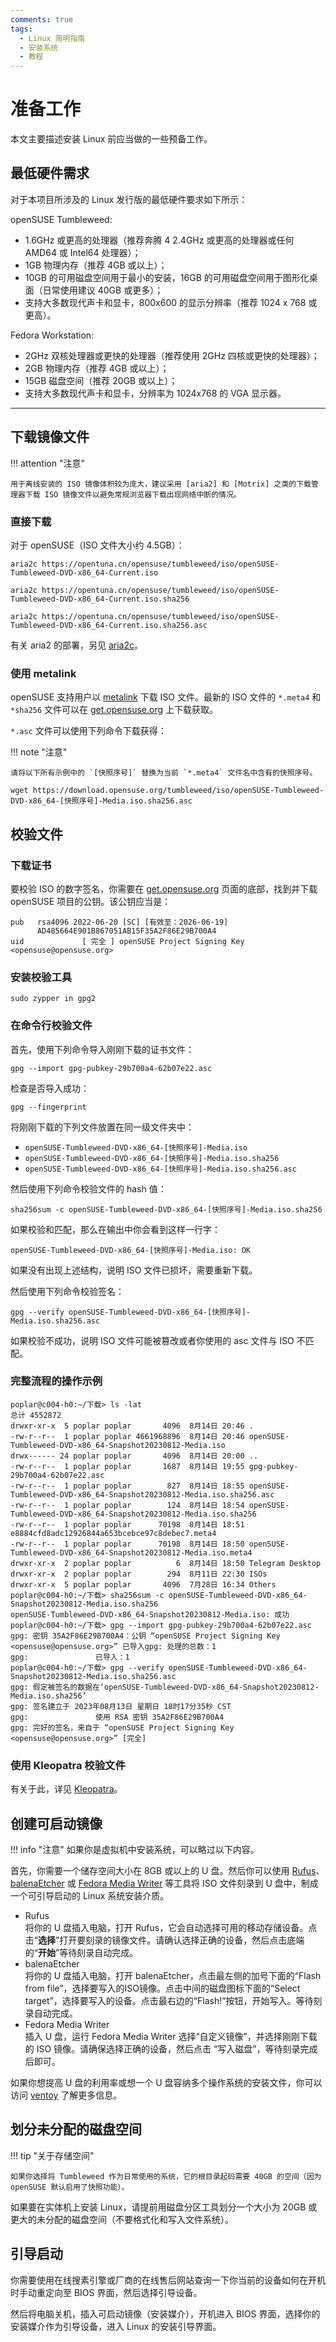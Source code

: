 ```yaml
---
comments: true
tags:
  - Linux 简明指南
  - 安装系统
  - 教程
---
```


# 准备工作

本文主要描述安装 Linux 前应当做的一些预备工作。

## 最低硬件需求

对于本项目所涉及的 Linux 发行版的最低硬件要求如下所示：

openSUSE Tumbleweed:

- 1.6GHz 或更高的处理器（推荐奔腾 4 2.4GHz 或更高的处理器或任何 AMD64 或 Intel64 处理器）；
- 1GB 物理内存（推荐 4GB 或以上）；
- 10GB 的可用磁盘空间用于最小的安装，16GB 的可用磁盘空间用于图形化桌面（日常使用建议 40GB 或更多）；
- 支持大多数现代声卡和显卡，800x600 的显示分辨率（推荐 1024 x 768 或更高）。

Fedora Workstation:

- 2GHz 双核处理器或更快的处理器（推荐使用 2GHz 四核或更快的处理器）；
- 2GB 物理内存（推荐 4GB 或以上）；
- 15GB 磁盘空间（推荐 20GB 或以上）；
- 支持大多数现代声卡和显卡，分辨率为 1024x768 的 VGA 显示器。

----

## 下载镜像文件

!!! attention "注意"

    用于离线安装的 ISO 镜像体积较为庞大，建议采用 [aria2] 和 [Motrix] 之类的下载管理器下载 ISO 镜像文件以避免常规浏览器下载出现网络中断的情况。

[aria2]: https://aria2.github.io/
[Motrix]: https://motrix.app/

### 直接下载

对于 openSUSE（ISO 文件大小约 4.5GB）：

```
aria2c https://opentuna.cn/opensuse/tumbleweed/iso/openSUSE-Tumbleweed-DVD-x86_64-Current.iso
```
```
aria2c https://opentuna.cn/opensuse/tumbleweed/iso/openSUSE-Tumbleweed-DVD-x86_64-Current.iso.sha256
```
```
aria2c https://opentuna.cn/opensuse/tumbleweed/iso/openSUSE-Tumbleweed-DVD-x86_64-Current.iso.sha256.asc
```

有关 aria2 的部署，另见 [aria2c]。

[aria2c]: ./../misc/aria2c.md

### 使用 metalink

openSUSE 支持用户以 [metalink] 下载 ISO 文件。最新的 ISO 文件的 `*.meta4` 和 `*sha256` 文件可以在 [get.opensuse.org] 上下载获取。

[get.opensuse.org]: http://get.opensuse.org/tumbleweed/?type=desktop
[metalink]: https://en.wikipedia.org/wiki/Metalink

`*.asc` 文件可以使用下列命令下载获得：

!!! note "注意"

    请将以下所有示例中的 `[快照序号]` 替换为当前 `*.meta4` 文件名中含有的快照序号。

```
wget https://download.opensuse.org/tumbleweed/iso/openSUSE-Tumbleweed-DVD-x86_64-[快照序号]-Media.iso.sha256.asc
```

## 校验文件

### 下载证书

要校验 ISO 的数字签名，你需要在 [get.opensuse.org] 页面的底部，找到并下载 openSUSE 项目的公钥。该公钥应当是：

```
pub   rsa4096 2022-06-20 [SC] [有效至：2026-06-19]
      AD485664E901B867051AB15F35A2F86E29B700A4
uid             [ 完全 ] openSUSE Project Signing Key <opensuse@opensuse.org>
```

### 安装校验工具

```
sudo zypper in gpg2
```

### 在命令行校验文件

首先，使用下列命令导入刚刚下载的证书文件：

```
gpg --import gpg-pubkey-29b700a4-62b07e22.asc
```

检查是否导入成功：

```
gpg --fingerprint
```

将刚刚下载的下列文件放置在同一级文件夹中：

- `openSUSE-Tumbleweed-DVD-x86_64-[快照序号]-Media.iso`
- `openSUSE-Tumbleweed-DVD-x86_64-[快照序号]-Media.iso.sha256`
- `openSUSE-Tumbleweed-DVD-x86_64-[快照序号]-Media.iso.sha256.asc`

然后使用下列命令校验文件的 hash 值：

```
sha256sum -c openSUSE-Tumbleweed-DVD-x86_64-[快照序号]-Media.iso.sha256
```

如果校验和匹配，那么在输出中你会看到这样一行字：

```
openSUSE-Tumbleweed-DVD-x86_64-[快照序号]-Media.iso: OK
```

如果没有出现上述结构，说明 ISO 文件已损坏，需要重新下载。

然后使用下列命令校验签名：

```
gpg --verify openSUSE-Tumbleweed-DVD-x86_64-[快照序号]-Media.iso.sha256.asc
```

如果校验不成功，说明 ISO 文件可能被篡改或者你使用的 asc 文件与 ISO 不匹配。

### 完整流程的操作示例

```
poplar@c004-h0:~/下载> ls -lat
总计 4552872
drwxr-xr-x  5 poplar poplar       4096  8月14日 20:46 .
-rw-r--r--  1 poplar poplar 4661968896  8月14日 20:46 openSUSE-Tumbleweed-DVD-x86_64-Snapshot20230812-Media.iso
drwx------ 24 poplar poplar       4096  8月14日 20:00 ..
-rw-r--r--  1 poplar poplar       1687  8月14日 19:55 gpg-pubkey-29b700a4-62b07e22.asc
-rw-r--r--  1 poplar poplar        827  8月14日 18:55 openSUSE-Tumbleweed-DVD-x86_64-Snapshot20230812-Media.iso.sha256.asc
-rw-r--r--  1 poplar poplar        124  8月14日 18:54 openSUSE-Tumbleweed-DVD-x86_64-Snapshot20230812-Media.iso.sha256
-rw-r--r--  1 poplar poplar      70198  8月14日 18:51 e8884cfd8adc12926844a653bcebce97c8debec7.meta4
-rw-r--r--  1 poplar poplar      70198  8月14日 18:50 openSUSE-Tumbleweed-DVD-x86_64-Snapshot20230812-Media.iso.meta4
drwxr-xr-x  2 poplar poplar          6  8月14日 18:50 Telegram Desktop
drwxr-xr-x  2 poplar poplar        294  8月11日 22:30 ISOs
drwxr-xr-x  5 poplar poplar       4096  7月28日 16:34 Others
poplar@c004-h0:~/下载> sha256sum -c openSUSE-Tumbleweed-DVD-x86_64-Snapshot20230812-Media.iso.sha256
openSUSE-Tumbleweed-DVD-x86_64-Snapshot20230812-Media.iso: 成功
poplar@c004-h0:~/下载> gpg --import gpg-pubkey-29b700a4-62b07e22.asc
gpg: 密钥 35A2F86E29B700A4：公钥 “openSUSE Project Signing Key <opensuse@opensuse.org>” 已导入gpg: 处理的总数：1
gpg:               已导入：1
poplar@c004-h0:~/下载> gpg --verify openSUSE-Tumbleweed-DVD-x86_64-Snapshot20230812-Media.iso.sha256.asc
gpg: 假定被签名的数据在‘openSUSE-Tumbleweed-DVD-x86_64-Snapshot20230812-Media.iso.sha256’
gpg: 签名建立于 2023年08月13日 星期日 18时17分35秒 CST
gpg:               使用 RSA 密钥 35A2F86E29B700A4
gpg: 完好的签名，来自于 “openSUSE Project Signing Key <opensuse@opensuse.org>” [完全]
```

### 使用 Kleopatra 校验文件

有关于此，详见 [Kleopatra]。

[Kleopatra]: ./../misc/kleopatra.md

## 创建可启动镜像

!!! info "注意"
    如果你是虚拟机中安装系统，可以略过以下内容。

首先，你需要一个储存空间大小在 8GB 或以上的 U 盘。然后你可以使用 [Rufus]、[balenaEtcher] 或 [Fedora Media Writer] 等工具将 ISO 文件刻录到 U 盘中，制成一个可引导启动的 Linux 系统安装介质。

- Rufus  
  将你的 U 盘插入电脑，打开 Rufus，它会自动选择可用的移动存储设备。点击“**选择**”打开要刻录的镜像文件。请确认选择正确的设备，然后点击底端的“**开始**”等待刻录自动完成。
- balenaEtcher  
  将你的 U 盘插入电脑，打开 balenaEtcher，点击最左侧的加号下面的“Flash from file”，选择要写入的ISO镜像。点击中间的磁盘图标下面的“Select target”，选择要写入的设备。点击最右边的“Flash!”按钮，开始写入。等待刻录自动完成。
- Fedora Media Writer  
  插入 U 盘，运行 Fedora Media Writer 选择“自定义镜像”，并选择刚刚下载的 ISO 镜像。请确保选择正确的设备，然后点击 “写入磁盘”，等待刻录完成后即可。

如果你想提高 U 盘的利用率或想一个 U 盘容纳多个操作系统的安装文件，你可以访问 [ventoy] 了解更多信息。

[Rufus]: https://rufus.ie/zh/
[balenaEtcher]: https://www.balena.io/etcher/
[Fedora Media Writer]: https://getfedora.org/en/workstation/download/
[ventoy]: https://www.ventoy.net/cn/index.html

## 划分未分配的磁盘空间

!!! tip "关于存储空间"

    如果你选择将 Tumbleweed 作为日常使用的系统，它的根目录起码需要 40GB 的空间（因为 openSUSE 默认启用了快照功能）。

如果要在实体机上安装 Linux，请提前用磁盘分区工具划分一个大小为 20GB 或更大的未分配的磁盘空间（不要格式化和写入文件系统）。

## 引导启动

你需要使用在线搜素引擎或厂商的在线售后网站查询一下你当前的设备如何在开机时手动重定向至 BIOS 界面，然后选择引导设备。

然后将电脑关机，插入可启动镜像（安装媒介），开机进入 BIOS 界面，选择你的安装媒介作为引导设备，进入 Linux 的安装引导界面。